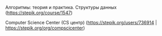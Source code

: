Алгоритмы: теория и практика. Структуры данных
(https://stepik.org/course/1547)

Computer Science Center (CS центр) (https://stepik.org/users/736914 | https://stepik.org/org/compscicenter)